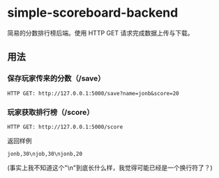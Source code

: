 # simple-scoreboard-backend

简易的分数排行榜后端。使用 HTTP GET 请求完成数据上传与下载。

## 用法

### 保存玩家传来的分数（/save）

    HTTP GET: http://127.0.0.1:5000/save?name=jonb&score=20

### 玩家获取排行榜（/score）

    HTTP GET: http://127.0.0.1:5000/score

返回样例

    jonb,30\njob,30\njonb,20

(事实上我不知道这个"\n"到底长什么样，我觉得可能已经是一个换行符了？)